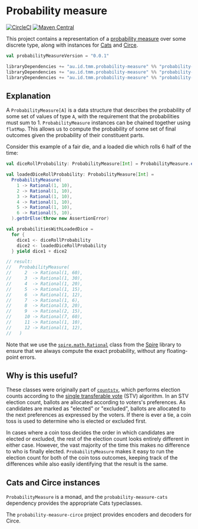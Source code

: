 # Probability measure

[![CircleCI](https://circleci.com/gh/tmccarthy/probability-measure.svg?style=svg)](https://circleci.com/gh/tmccarthy/probability-measure)
[![Maven Central](https://img.shields.io/maven-central/v/au.id.tmm.probability-measure/probability-measure-core_2.13.svg)](https://repo.maven.apache.org/maven2/au/id/tmm/probability-measure/probability-measure-core_2.13/)

This project contains a representation of a [probability measure](https://en.wikipedia.org/wiki/Probability_measure)
over some discrete type, along with instances for [Cats](https://github.com/typelevel/cats) and [Circe](https://github.com/circe/circe).

```scala
val probabilityMeasureVersion = "0.0.1"

libraryDependencies += "au.id.tmm.probability-measure" %% "probability-measure-core"  % probabilityMeasureVersion
libraryDependencies += "au.id.tmm.probability-measure" %% "probability-measure-cats"  % probabilityMeasureVersion
libraryDependencies += "au.id.tmm.probability-measure" %% "probability-measure-circe" % probabilityMeasureVersion
```

## Explanation

A `ProbabilityMeasure[A]` is a data structure that describes the probability of some set of values 
of type `A`, with the requirement that the probabilities must sum to 1. `ProbabilityMeasure` 
instances can be chained together using `flatMap`. This allows us to compute the probability of some
set of final outcomes given the probability of their constituent parts.

Consider this example of a fair die, and a loaded die which rolls 6 half of the time:

```scala
val diceRollProbability: ProbabilityMeasure[Int] = ProbabilityMeasure.evenly(1, 2, 3, 4, 5, 6)

val loadedDiceRollProbability: ProbabilityMeasure[Int] =
  ProbabilityMeasure(
    1 -> Rational(1, 10),
    2 -> Rational(1, 10),
    3 -> Rational(1, 10),
    4 -> Rational(1, 10),
    5 -> Rational(1, 10),
    6 -> Rational(5, 10),
  ).getOrElse(throw new AssertionError)

val probabilitiesWithLoadedDice =
  for {
    dice1 <- diceRollProbability
    dice2 <- loadedDiceRollProbability
  } yield dice1 + dice2

// result:
//   ProbabilityMeasure(
//     2  -> Rational(1, 60),
//     3  -> Rational(1, 30),
//     4  -> Rational(1, 20),
//     5  -> Rational(1, 15),
//     6  -> Rational(1, 12),
//     7  -> Rational(1, 6),
//     8  -> Rational(3, 20),
//     9  -> Rational(2, 15),
//     10 -> Rational(7, 60),
//     11 -> Rational(1, 10),
//     12 -> Rational(1, 12),
//   )
```

Note that we use the [`spire.math.Rational`](https://typelevel.org/spire/api/spire/math/Rational.html)
class from the [Spire](https://github.com/typelevel/spire) library to ensure that we always compute
the exact probability, without any floating-point errors. 

## Why is this useful?

These classes were originally part of [`countstv`](https://github.com/tmccarthy/countstv), which 
performs election counts according to the [single transferable vote](https://en.wikipedia.org/wiki/Single_transferable_vote)
(STV) algorithm. In an STV election count, ballots are allocated according to voters's preferences. 
As candidates are marked as "elected" or "excluded", ballots are allocated to the next preferences
as expressed by the voters. If there is ever a tie, a coin toss is used to determine who is elected
or excluded first.

In cases where a coin toss decides the order in which candidates are elected or excluded, the rest
of the election count looks entirely different in either case. However, the vast majority of the 
time this makes no difference to who is finally elected. `ProbabilityMeasure` makes it easy to 
run the election count for both of the coin toss outcomes, keeping track of the differences while
also easily identifying that the result is the same.

## Cats and Circe instances

`ProbabilityMeasure` is a monad, and the `probability-measure-cats` dependency provides the 
appropriate Cats typeclasses.

The `probability-measure-circe` project provides encoders and decoders for Circe.  
